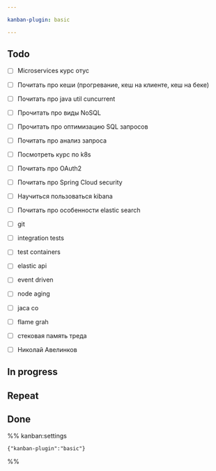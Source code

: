```yaml
---

kanban-plugin: basic

---
```


## Todo

- [ ] Microservices курс отус
- [ ] Почитать про кеши (прогревание, кеш на клиенте, кеш на беке)
- [ ] Почитать про java util cuncurrent
- [ ] Прочитать про виды NoSQL
- [ ] Прочитать про оптимизацию SQL запросов
- [ ] Почитать про анализ запроса
- [ ] Посмотреть курс по k8s
- [ ] Почитать про OAuth2
- [ ] Почитать про Spring Cloud security
- [ ] Научиться пользоваться kibana
- [ ] Почитать про особенности elastic search
- [ ] git
- [ ] integration tests
- [ ] test containers
- [ ] elastic api
- [ ] event driven
- [ ] node aging
- [ ] jaca co
- [ ] flame grah
- [ ] стековая память треда
- [ ] Николай Авелинков


## In progress



## Repeat



## Done





%% kanban:settings
```
{"kanban-plugin":"basic"}
```
%%